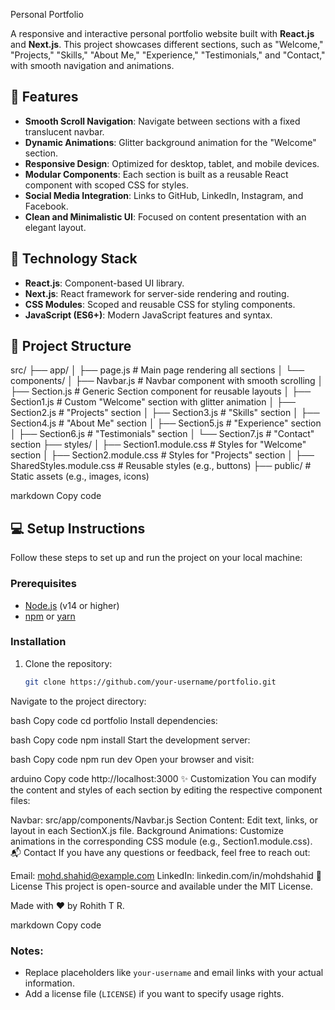  Personal Portfolio

A responsive and interactive personal portfolio website built with **React.js** and **Next.js**. This project showcases different sections, such as "Welcome," "Projects," "Skills," "About Me," "Experience," "Testimonials," and "Contact," with smooth navigation and animations.

## 🎯 Features

- **Smooth Scroll Navigation**: Navigate between sections with a fixed translucent navbar.
- **Dynamic Animations**: Glitter background animation for the "Welcome" section.
- **Responsive Design**: Optimized for desktop, tablet, and mobile devices.
- **Modular Components**: Each section is built as a reusable React component with scoped CSS for styles.
- **Social Media Integration**: Links to GitHub, LinkedIn, Instagram, and Facebook.
- **Clean and Minimalistic UI**: Focused on content presentation with an elegant layout.

## 🚀 Technology Stack

- **React.js**: Component-based UI library.
- **Next.js**: React framework for server-side rendering and routing.
- **CSS Modules**: Scoped and reusable CSS for styling components.
- **JavaScript (ES6+)**: Modern JavaScript features and syntax.

## 📂 Project Structure

src/ ├── app/ │ ├── page.js # Main page rendering all sections │ └── components/ │ ├── Navbar.js # Navbar component with smooth scrolling │ ├── Section.js # Generic Section component for reusable layouts │ ├── Section1.js # Custom "Welcome" section with glitter animation │ ├── Section2.js # "Projects" section │ ├── Section3.js # "Skills" section │ ├── Section4.js # "About Me" section │ ├── Section5.js # "Experience" section │ ├── Section6.js # "Testimonials" section │ └── Section7.js # "Contact" section ├── styles/ │ ├── Section1.module.css # Styles for "Welcome" section │ ├── Section2.module.css # Styles for "Projects" section │ ├── SharedStyles.module.css # Reusable styles (e.g., buttons) ├── public/ # Static assets (e.g., images, icons)

markdown
Copy code

## 💻 Setup Instructions

Follow these steps to set up and run the project on your local machine:

### Prerequisites

- [Node.js](https://nodejs.org/) (v14 or higher)
- [npm](https://www.npmjs.com/) or [yarn](https://yarnpkg.com/)

### Installation

1. Clone the repository:

   ```bash
   git clone https://github.com/your-username/portfolio.git
Navigate to the project directory:

bash
Copy code
cd portfolio
Install dependencies:

bash
Copy code
npm install
Start the development server:

bash
Copy code
npm run dev
Open your browser and visit:

arduino
Copy code
http://localhost:3000
✨ Customization
You can modify the content and styles of each section by editing the respective component files:

Navbar: src/app/components/Navbar.js
Section Content: Edit text, links, or layout in each SectionX.js file.
Background Animations: Customize animations in the corresponding CSS module (e.g., Section1.module.css).
📬 Contact
If you have any questions or feedback, feel free to reach out:

Email: mohd.shahid@example.com
LinkedIn: linkedin.com/in/mohdshahid
📝 License
This project is open-source and available under the MIT License.

Made with ❤️ by Rohith T R.

markdown
Copy code

### Notes:
- Replace placeholders like `your-username` and email links with your actual information.
- Add a license file (`LICENSE`) if you want to specify usage rights.
